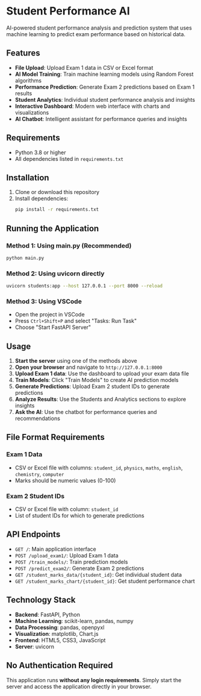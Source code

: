 # Student Performance AI

AI-powered student performance analysis and prediction system that uses machine learning to predict exam performance based on historical data.

## Features

- **File Upload**: Upload Exam 1 data in CSV or Excel format
- **AI Model Training**: Train machine learning models using Random Forest algorithms  
- **Performance Prediction**: Generate Exam 2 predictions based on Exam 1 results
- **Student Analytics**: Individual student performance analysis and insights
- **Interactive Dashboard**: Modern web interface with charts and visualizations
- **AI Chatbot**: Intelligent assistant for performance queries and insights

## Requirements

- Python 3.8 or higher
- All dependencies listed in `requirements.txt`

## Installation

1. Clone or download this repository
2. Install dependencies:
   ```bash
   pip install -r requirements.txt
   ```

## Running the Application

### Method 1: Using main.py (Recommended)
```bash
python main.py
```

### Method 2: Using uvicorn directly
```bash
uvicorn students:app --host 127.0.0.1 --port 8000 --reload
```

### Method 3: Using VSCode
- Open the project in VSCode
- Press `Ctrl+Shift+P` and select "Tasks: Run Task"
- Choose "Start FastAPI Server"

## Usage

1. **Start the server** using one of the methods above
2. **Open your browser** and navigate to `http://127.0.0.1:8000`
3. **Upload Exam 1 data**: Use the dashboard to upload your exam data file
4. **Train Models**: Click "Train Models" to create AI prediction models
5. **Generate Predictions**: Upload Exam 2 student IDs to generate predictions
6. **Analyze Results**: Use the Students and Analytics sections to explore insights
7. **Ask the AI**: Use the chatbot for performance queries and recommendations

## File Format Requirements

### Exam 1 Data
- CSV or Excel file with columns: `student_id`, `physics`, `maths`, `english`, `chemistry`, `computer`
- Marks should be numeric values (0-100)

### Exam 2 Student IDs
- CSV or Excel file with column: `student_id`
- List of student IDs for which to generate predictions

## API Endpoints

- `GET /`: Main application interface
- `POST /upload_exam1/`: Upload Exam 1 data
- `POST /train_models/`: Train prediction models
- `POST /predict_exam2/`: Generate Exam 2 predictions
- `GET /student_marks_data/{student_id}`: Get individual student data
- `GET /student_marks_chart/{student_id}`: Get student performance chart

## Technology Stack

- **Backend**: FastAPI, Python
- **Machine Learning**: scikit-learn, pandas, numpy
- **Data Processing**: pandas, openpyxl
- **Visualization**: matplotlib, Chart.js
- **Frontend**: HTML5, CSS3, JavaScript
- **Server**: uvicorn

## No Authentication Required

This application runs **without any login requirements**. Simply start the server and access the application directly in your browser.
